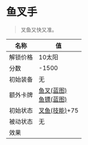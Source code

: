 # 鱼叉手  
> 叉鱼又快又准。  
  
名称  |  值  
----  |  ----  
解锁价格  |  10太阳  
分数  |  -1500  
初始装备  |  无  
额外卡牌  |  [鱼叉(蓝图)](Bp_FishingSpear.md)<br>[鱼镖(蓝图)](Bp_Harpoon.md)  
初始状态  |  [叉鱼(技能)](Skill_SpearFishing.md)+75  
被动状态  |  无  
效果  |    


<script>document.title="鱼叉手 - 卡牌生存百科 Card Survival Wiki";</script>